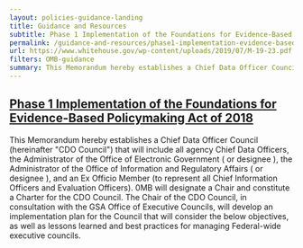 ```yaml
---
layout: policies-guidance-landing
title: Guidance and Resources
subtitle: Phase 1 Implementation of the Foundations for Evidence-Based Policymaking Act of 2018
permalink: /guidance-and-resources/phase1-implementation-evidence-based-policymaking-act-2018/
url: https://www.whitehouse.gov/wp-content/uploads/2019/07/M-19-23.pdf 
filters: OMB-guidance
summary: This Memorandum hereby establishes a Chief Data Officer Council (hereinafter "CDO Council") that will include all agency Chief Data Officers, the ...
---
```


## [Phase 1 Implementation of the Foundations for Evidence-Based Policymaking Act of 2018](https://www.whitehouse.gov/wp-content/uploads/2019/07/M-19-23.pdf)

This Memorandum hereby establishes a Chief Data Officer Council (hereinafter "CDO Council") that will include all agency Chief Data Officers, the Administrator of the Office of Electronic Government ( or designee ), the Administrator of the Office of Information and Regulatory Affairs ( or designee ), and an Ex Officio Member (to represent all Chief Information Officers and Evaluation Officers). 0MB will designate a Chair and constitute a Charter for the CDO Council. The Chair of the CDO Council, in
consultation with the GSA Office of Executive Councils, will develop an implementation plan for the Council that will consider the below objectives, as well as lessons learned and best practices for managing Federal-wide executive councils.
